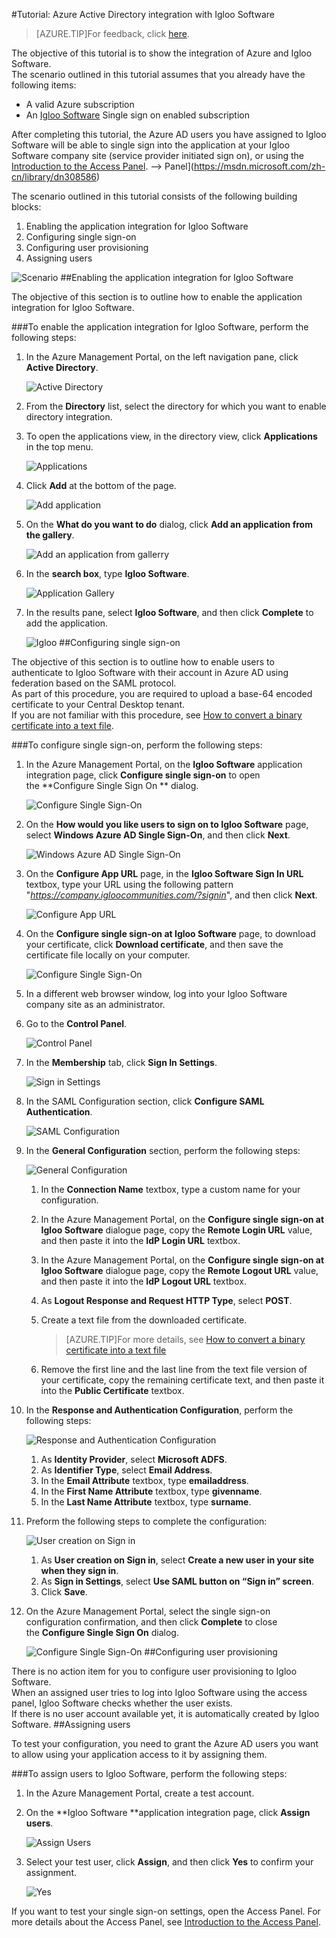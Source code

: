 <properties 
    pageTitle="Tutorial: Azure Active Directory integration with Igloo Software | Windows Azure" 
    description="Learn how to use Igloo Software with Azure Active Directory to enable single sign-on, automated provisioning, and more!" 
    services="active-directory" 
    authors="jeevansd"  
    documentationCenter="na" 
    manager="prasannas"/>
<tags
	ms.service="active-directory"
	ms.date="12/04/2015"
	wacn.date=""/>

#Tutorial: Azure Active Directory integration with Igloo Software
<!-- keep by customization: begin -->
>[AZURE.TIP]For feedback, click [here](http://go.microsoft.com/fwlink/?LinkId=526509).
<!-- keep by customization: end -->
<!-- keep by customization: end -->
  
The objective of this tutorial is to show the integration of Azure and Igloo Software.  
The scenario outlined in this tutorial assumes that you already have the following items:

-   A valid Azure subscription
-   An [Igloo Software](http://www.igloosoftware.com/) Single sign on enabled subscription
  
After completing this tutorial, the Azure AD users you have assigned to Igloo Software will be able to single sign into the application at your Igloo Software company site (service provider initiated sign on), or using the [Introduction to the Access <!-- keep by customization: begin --><!-- deleted by customization <!-- keep by customization: end --> Panel](/documentation/articles/active-directory-saas-access-panel-introduction). <!-- keep by customization: begin --> --><!-- keep by customization: begin --> Panel](https://msdn.microsoft.com/zh-cn/library/dn308586) <!-- keep by customization: end --><!-- keep by customization: end -->
  
The scenario outlined in this tutorial consists of the following building blocks:

1.  Enabling the application integration for Igloo Software
2.  Configuring single sign-on
3.  Configuring user provisioning
4.  Assigning users

![Scenario](./media/active-directory-saas-igloo-software-tutorial/IC783961.png "Scenario")
##Enabling the application integration for Igloo Software
  
The objective of this section is to outline how to enable the application integration for Igloo Software.

###To enable the application integration for Igloo Software, perform the following steps:

1.  In the Azure Management Portal, on the left navigation pane, click **Active Directory**.

    ![Active Directory](./media/active-directory-saas-igloo-software-tutorial/IC700993.png "Active Directory")

2.  From the **Directory** list, select the directory for which you want to enable directory integration.

3.  To open the applications view, in the directory view, click **Applications** in the top menu.

    ![Applications](./media/active-directory-saas-igloo-software-tutorial/IC700994.png "Applications")

4.  Click **Add** at the bottom of the page.

    ![Add application](./media/active-directory-saas-igloo-software-tutorial/IC749321.png "Add application")

5.  On the **What do you want to do** dialog, click **Add an application from the gallery**.

    ![Add an application from gallerry](./media/active-directory-saas-igloo-software-tutorial/IC749322.png "Add an application from gallerry")

6.  In the **search box**, type **Igloo Software**.

    ![Application Gallery](./media/active-directory-saas-igloo-software-tutorial/IC783962.png "Application Gallery")

7.  In the results pane, select **Igloo Software**, and then click **Complete** to add the application.

    ![Igloo](./media/active-directory-saas-igloo-software-tutorial/IC783963.png "Igloo")
##Configuring single sign-on
  
The objective of this section is to outline how to enable users to authenticate to Igloo Software with their account in Azure AD using federation based on the SAML protocol.  
As part of this procedure, you are required to upload a base-64 encoded certificate to your Central Desktop tenant.  
If you are not familiar with this procedure, see [How to convert a binary certificate into a text file](http://youtu.be/PlgrzUZ-Y1o).

###To configure single sign-on, perform the following steps:

1.  In the Azure Management Portal, on the **Igloo Software** application integration page, click **Configure single sign-on** to open the **Configure Single Sign On ** dialog.

    ![Configure Single Sign-On](./media/active-directory-saas-igloo-software-tutorial/IC783964.png "Configure Single Sign-On")

2.  On the **How would you like users to sign on to Igloo Software** page, select **Windows Azure AD Single Sign-On**, and then click **Next**.

    ![Windows Azure AD Single Sign-On](./media/active-directory-saas-igloo-software-tutorial/IC783965.png "Windows Azure AD Single Sign-On")

3.  On the **Configure App URL** page, in the **Igloo Software Sign In URL** textbox, type your URL using the following pattern "*https://company.igloocommunities.com/?signin*", and then click **Next**.

    ![Configure App URL](./media/active-directory-saas-igloo-software-tutorial/IC773625.png "Configure App URL")

4.  On the **Configure single sign-on at Igloo Software** page, to download your certificate, click **Download certificate**, and then save the certificate file locally on your computer.

    ![Configure Single Sign-On](./media/active-directory-saas-igloo-software-tutorial/IC783966.png "Configure Single Sign-On")

5.  In a different web browser window, log into your Igloo Software company site as an administrator.

6.  Go to the **Control Panel**.

    ![Control Panel](./media/active-directory-saas-igloo-software-tutorial/IC799949.png "Control Panel")

7.  In the **Membership** tab, click **Sign In Settings**.

    ![Sign in Settings](./media/active-directory-saas-igloo-software-tutorial/IC783968.png "Sign in Settings")

8.  In the SAML Configuration section, click **Configure SAML Authentication**.

    ![SAML Configuration](./media/active-directory-saas-igloo-software-tutorial/IC783969.png "SAML Configuration")

9.  In the **General Configuration** section, perform the following steps:

    ![General Configuration](./media/active-directory-saas-igloo-software-tutorial/IC783970.png "General Configuration")

    1.  In the **Connection Name** textbox, type a custom name for your configuration.
    2.  In the Azure Management Portal, on the **Configure single sign-on at Igloo Software** dialogue page, copy the **Remote Login URL** value, and then paste it into the **IdP Login URL** textbox.
    3.  In the Azure Management Portal, on the **Configure single sign-on at Igloo Software** dialogue page, copy the **Remote Logout URL** value, and then paste it into the **IdP Logout URL** textbox.
    4.  As **Logout Response and Request HTTP Type**, select **POST**.
    5.  Create a text file from the downloaded certificate.
        
		>[AZURE.TIP]For more details, see [How to convert a binary certificate into a text file](http://youtu.be/PlgrzUZ-Y1o)

    6.  Remove the first line and the last line from the text file version of your certificate, copy the remaining certificate text, and then paste it into the **Public Certificate** textbox.

10. In the **Response and Authentication Configuration**, perform the following steps:

    ![Response and Authentication Configuration](./media/active-directory-saas-igloo-software-tutorial/IC783971.png "Response and Authentication Configuration")

    1.  As **Identity Provider**, select **Microsoft ADFS**.
    2.  As **Identifier Type**, select **Email Address**.
    3.  In the **Email Attribute** textbox, type **emailaddress**.
    4.  In the **First Name Attribute** textbox, type **givenname**.
    5.  In the **Last Name Attribute** textbox, type **surname**.

11. Preform the following steps to complete the configuration:

    ![User creation on Sign in](./media/active-directory-saas-igloo-software-tutorial/IC783972.png "User creation on Sign in")

    1.  As **User creation on Sign in**, select **Create a new user in your site when they sign in**.
    2.  As **Sign in Settings**, select **Use SAML button on “Sign in” screen**.
    3.  Click **Save**.

12. On the Azure Management Portal, select the single sign-on configuration confirmation, and then click **Complete** to close the **Configure Single Sign On** dialog.

    ![Configure Single Sign-On](./media/active-directory-saas-igloo-software-tutorial/IC783973.png "Configure Single Sign-On")
##Configuring user provisioning
  
There is no action item for you to configure user provisioning to Igloo Software.  
When an assigned user tries to log into Igloo Software using the access panel, Igloo Software checks whether the user exists.  
If there is no user account available yet, it is automatically created by Igloo Software.
##Assigning users
  
To test your configuration, you need to grant the Azure AD users you want to allow using your application access to it by assigning them.

###To assign users to Igloo Software, perform the following steps:

1.  In the Azure Management Portal, create a test account.

2.  On the **Igloo Software **application integration page, click **Assign users**.

    ![Assign Users](./media/active-directory-saas-igloo-software-tutorial/IC783974.png "Assign Users")

3.  Select your test user, click **Assign**, and then click **Yes** to confirm your assignment.

    ![Yes](./media/active-directory-saas-igloo-software-tutorial/IC767830.png "Yes")
  
If you want to test your single sign-on settings, open the Access Panel. For more details about the Access Panel, see [Introduction to the Access Panel](/documentation/articles/active-directory-saas-access-panel-introduction).